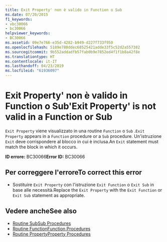 ```yaml
---
title: Exit Property' non è valido in Function o Sub
ms.date: 07/20/2015
f1_keywords:
- vbc30066
- bc30066
helpviewer_keywords:
- BC30066
ms.assetid: 09e7e766-e35d-4282-b949-d227f733f950
ms.openlocfilehash: 5189e788ddec68525421adde33f5c52d2a557382
ms.sourcegitcommit: 9b552addadfb57fab0b9e7852ed4f1f1b8a42f8e
ms.translationtype: HT
ms.contentlocale: it-IT
ms.lasthandoff: 04/23/2019
ms.locfileid: "61936097"
---
```

# <a name="exit-property-is-not-valid-in-a-function-or-sub"></a><span data-ttu-id="45081-102">Exit Property' non è valido in Function o Sub</span><span class="sxs-lookup"><span data-stu-id="45081-102">'Exit Property' is not valid in a Function or Sub</span></span>
<span data-ttu-id="45081-103">`Exit Property` viene visualizzato in una routine `Function` o `Sub` .</span><span class="sxs-lookup"><span data-stu-id="45081-103">`Exit Property` appears in a `Function` procedure or a `Sub` procedure.</span></span> <span data-ttu-id="45081-104">Un'istruzione `Exit` deve corrispondere al blocco in cui è inclusa.</span><span class="sxs-lookup"><span data-stu-id="45081-104">An `Exit` statement must match the block in which it occurs.</span></span>  
  
 <span data-ttu-id="45081-105">**ID errore:** BC30066</span><span class="sxs-lookup"><span data-stu-id="45081-105">**Error ID:** BC30066</span></span>  
  
## <a name="to-correct-this-error"></a><span data-ttu-id="45081-106">Per correggere l'errore</span><span class="sxs-lookup"><span data-stu-id="45081-106">To correct this error</span></span>  
  
- <span data-ttu-id="45081-107">Sostituire `Exit Property` con l'istruzione `Exit Function` o `Exit Sub` in base alle necessità.</span><span class="sxs-lookup"><span data-stu-id="45081-107">Replace the `Exit Property` with the `Exit Function` or `Exit Sub` statement as appropriate.</span></span>  
  
## <a name="see-also"></a><span data-ttu-id="45081-108">Vedere anche</span><span class="sxs-lookup"><span data-stu-id="45081-108">See also</span></span>

- [<span data-ttu-id="45081-109">Routine Sub</span><span class="sxs-lookup"><span data-stu-id="45081-109">Sub Procedures</span></span>](../../visual-basic/programming-guide/language-features/procedures/sub-procedures.md)
- [<span data-ttu-id="45081-110">Routine Function</span><span class="sxs-lookup"><span data-stu-id="45081-110">Function Procedures</span></span>](../../visual-basic/programming-guide/language-features/procedures/function-procedures.md)
- [<span data-ttu-id="45081-111">Routine Property</span><span class="sxs-lookup"><span data-stu-id="45081-111">Property Procedures</span></span>](../../visual-basic/programming-guide/language-features/procedures/property-procedures.md)
